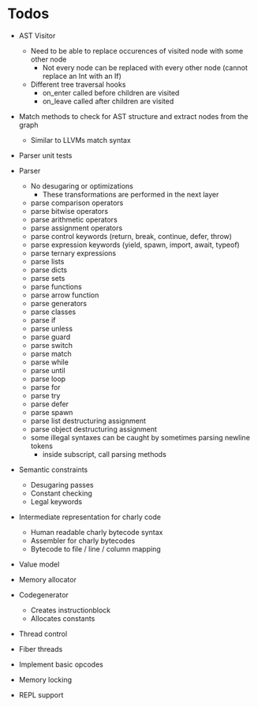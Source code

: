 # Todos

- AST Visitor
  - Need to be able to replace occurences of visited node with some other node
    - Not every node can be replaced with every other node (cannot replace an Int with an If)
  - Different tree traversal hooks
    - on_enter          called before children are visited
    - on_leave          called after children are visited

- Match methods to check for AST structure and extract nodes from the graph
  - Similar to LLVMs match syntax

- Parser unit tests

- Parser
  - No desugaring or optimizations
    - These transformations are performed in the next layer
  - parse comparison operators
  - parse bitwise operators
  - parse arithmetic operators
  - parse assignment operators
  - parse control keywords (return, break, continue, defer, throw)
  - parse expression keywords (yield, spawn, import, await, typeof)
  - parse ternary expressions
  - parse lists
  - parse dicts
  - parse sets
  - parse functions
  - parse arrow function
  - parse generators
  - parse classes
  - parse if
  - parse unless
  - parse guard
  - parse switch
  - parse match
  - parse while
  - parse until
  - parse loop
  - parse for
  - parse try
  - parse defer
  - parse spawn
  - parse list destructuring assignment
  - parse object destructuring assignment
  - some illegal syntaxes can be caught by sometimes parsing newline tokens
    - inside subscript, call parsing methods

- Semantic constraints
  - Desugaring passes
  - Constant checking
  - Legal keywords
- Intermediate representation for charly code
  - Human readable charly bytecode syntax
  - Assembler for charly bytecodes
  - Bytecode to file / line / column mapping
- Value model
- Memory allocator
- Codegenerator
  - Creates instructionblock
  - Allocates constants
- Thread control
- Fiber threads
- Implement basic opcodes
- Memory locking
- REPL support
